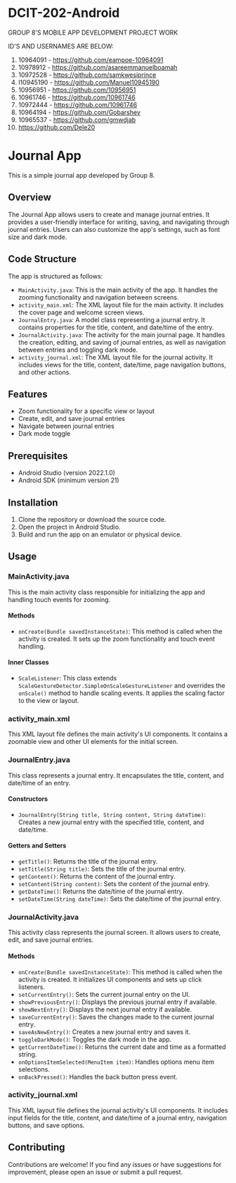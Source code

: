 # DCIT-202-Android
GROUP 8'S MOBILE APP DEVELOPMENT PROJECT WORK   

ID'S AND USERNAMES ARE BELOW:
1. 10964091   -   https://github.com/eampoe-10964091
2. 10978912   -   https://github.com/asareemmanuelboamah
3. 10972528   -   https://github.com/samkwesiprince
4. l10945190  -   https://github.com/Manuel10945190
5. 10956951   -   https://github.com/10956951
6. 10961746   -   https://github.com/10961746
7. 10972444   -   https://github.com/10961746
8. 10964194   -   https://github.com/Gobarshev
9. 10965537   -   https://github.com/gmwdjab
10. https://github.com/Dele20


# Journal App

This is a simple journal app developed by Group 8.

## Overview

The Journal App allows users to create and manage journal entries. It provides a user-friendly interface for writing, saving, and navigating through journal entries. Users can also customize the app's settings, such as font size and dark mode.

## Code Structure

The app is structured as follows:

- `MainActivity.java`: This is the main activity of the app. It handles the zooming functionality and navigation between screens.
- `activity_main.xml`: The XML layout file for the main activity. It includes the cover page and welcome screen views.
- `JournalEntry.java`: A model class representing a journal entry. It contains properties for the title, content, and date/time of the entry.
- `JournalActivity.java`: The activity for the main journal page. It handles the creation, editing, and saving of journal entries, as well as navigation between entries and toggling dark mode.
- `activity_journal.xml`: The XML layout file for the journal activity. It includes views for the title, content, date/time, page navigation buttons, and other actions.

## Features

- Zoom functionality for a specific view or layout
- Create, edit, and save journal entries
- Navigate between journal entries
- Dark mode toggle

## Prerequisites

- Android Studio (version 2022.1.0)
- Android SDK (minimum version 21)

## Installation

1. Clone the repository or download the source code.
2. Open the project in Android Studio.
3. Build and run the app on an emulator or physical device.

## Usage

### MainActivity.java

This is the main activity class responsible for initializing the app and handling touch events for zooming.

#### Methods

- `onCreate(Bundle savedInstanceState)`: This method is called when the activity is created. It sets up the zoom functionality and touch event handling.

#### Inner Classes

- `ScaleListener`: This class extends `ScaleGestureDetector.SimpleOnScaleGestureListener` and overrides the `onScale()` method to handle scaling events. It applies the scaling factor to the view or layout.

### activity_main.xml

This XML layout file defines the main activity's UI components. It contains a zoomable view and other UI elements for the initial screen.

### JournalEntry.java

This class represents a journal entry. It encapsulates the title, content, and date/time of an entry.

#### Constructors

- `JournalEntry(String title, String content, String dateTime)`: Creates a new journal entry with the specified title, content, and date/time.

#### Getters and Setters

- `getTitle()`: Returns the title of the journal entry.
- `setTitle(String title)`: Sets the title of the journal entry.
- `getContent()`: Returns the content of the journal entry.
- `setContent(String content)`: Sets the content of the journal entry.
- `getDateTime()`: Returns the date/time of the journal entry.
- `setDateTime(String dateTime)`: Sets the date/time of the journal entry.

### JournalActivity.java

This activity class represents the journal screen. It allows users to create, edit, and save journal entries.

#### Methods

- `onCreate(Bundle savedInstanceState)`: This method is called when the activity is created. It initializes UI components and sets up click listeners.
- `setCurrentEntry()`: Sets the current journal entry on the UI.
- `showPreviousEntry()`: Displays the previous journal entry if available.
- `showNextEntry()`: Displays the next journal entry if available.
- `saveCurrentEntry()`: Saves the changes made to the current journal entry.
- `saveAsNewEntry()`: Creates a new journal entry and saves it.
- `toggleDarkMode()`: Toggles the dark mode in the app.
- `getCurrentDateTime()`: Returns the current date and time as a formatted string.
- `onOptionsItemSelected(MenuItem item)`: Handles options menu item selections.
- `onBackPressed()`: Handles the back button press event.

### activity_journal.xml

This XML layout file defines the journal activity's UI components. It includes input fields for the title, content, and date/time of a journal entry, navigation buttons, and save options.

## Contributing

Contributions are welcome! If you find any issues or have suggestions for improvement, please open an issue or submit a pull request.

